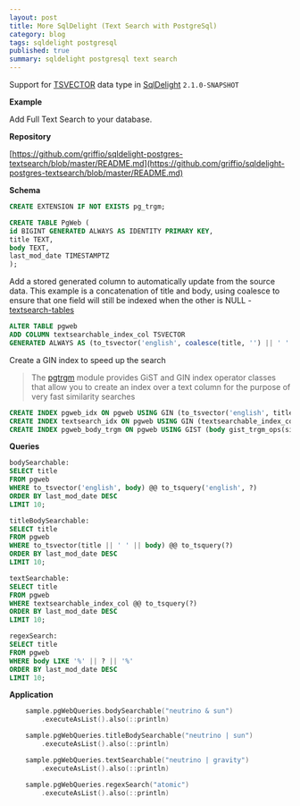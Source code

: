 ```yaml
---
layout: post
title: More SqlDelight (Text Search with PostgreSql)
category: blog
tags: sqldelight postgresql 
published: true
summary: sqldelight postgresql text search
---
```


Support for [TSVECTOR](https://www.postgresql.org/docs/current/datatype-textsearch.html) data type in [SqlDelight](https://cashapp.github.io/sqldelight/2.0.2/) `2.1.0-SNAPSHOT`

**Example**

Add Full Text Search to your database.

**Repository**

[https://github.com/griffio/sqldelight-postgres-textsearch/blob/master/README.md](https://github.com/griffio/sqldelight-postgres-textsearch/blob/master/README.md)

**Schema**

```sql
CREATE EXTENSION IF NOT EXISTS pg_trgm;
```

```sql
CREATE TABLE PgWeb (
id BIGINT GENERATED ALWAYS AS IDENTITY PRIMARY KEY,
title TEXT,
body TEXT,
last_mod_date TIMESTAMPTZ
);
```

Add a stored generated column to automatically update from the source data. This example is a concatenation of title and body, using coalesce to ensure that one field will still be indexed when the other is NULL - [textsearch-tables](https://www.postgresql.org/docs/16/textsearch-tables.html#TEXTSEARCH-TABLES-INDEX)

```sql
ALTER TABLE pgweb
ADD COLUMN textsearchable_index_col TSVECTOR
GENERATED ALWAYS AS (to_tsvector('english', coalesce(title, '') || ' ' || coalesce(body, ''))) STORED;
```

Create a GIN index to speed up the search

>The [pgtrgm](https://www.postgresql.org/docs/current/pgtrgm.html) module provides GiST and GIN index operator classes that allow you to create an index over a text column for the purpose of very fast similarity searches

```sql
CREATE INDEX pgweb_idx ON pgweb USING GIN (to_tsvector('english', title || ' ' || body));
CREATE INDEX textsearch_idx ON pgweb USING GIN (textsearchable_index_col);
CREATE INDEX pgweb_body_trgm ON pgweb USING GIST (body gist_trgm_ops(siglen=16));
```

**Queries**

```sql
bodySearchable:
SELECT title
FROM pgweb
WHERE to_tsvector('english', body) @@ to_tsquery('english', ?)
ORDER BY last_mod_date DESC
LIMIT 10;

titleBodySearchable:
SELECT title
FROM pgweb
WHERE to_tsvector(title || ' ' || body) @@ to_tsquery(?)
ORDER BY last_mod_date DESC
LIMIT 10;

textSearchable:
SELECT title
FROM pgweb
WHERE textsearchable_index_col @@ to_tsquery(?)
ORDER BY last_mod_date DESC
LIMIT 10;

regexSearch:
SELECT title
FROM pgweb
WHERE body LIKE '%' || ? || '%'
ORDER BY last_mod_date DESC
LIMIT 10;
```

**Application**

```kotlin
    sample.pgWebQueries.bodySearchable("neutrino & sun")
        .executeAsList().also(::println)

    sample.pgWebQueries.titleBodySearchable("neutrino | sun")
        .executeAsList().also(::println)

    sample.pgWebQueries.textSearchable("neutrino | gravity")
        .executeAsList().also(::println)

    sample.pgWebQueries.regexSearch("atomic")
        .executeAsList().also(::println)
```
